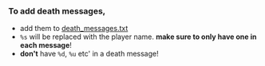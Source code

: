### To add death messages,
- add them to [death_messages.txt](death_messages.txt)
- `%s` will be replaced with the player name. **make sure to only have one in each message**!
- **don't** have `%d`, `%u` etc' in a death message!
